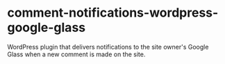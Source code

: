 comment-notifications-wordpress-google-glass
============================================

WordPress plugin that delivers notifications to the site owner's Google Glass when a new comment is made on the site.
